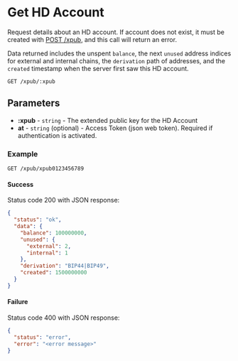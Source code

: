 # Get HD Account

Request details about an HD account. If account does not exist, it must be created with [POST /xpub](./POST_xpub.md), and this call will return an error.

Data returned includes the unspent `balance`, the next `unused` address indices for external and internal chains, the `derivation` path of addresses, and the `created` timestamp when the server first saw this HD account.

```
GET /xpub/:xpub
```

## Parameters
* **:xpub** - `string` - The extended public key for the HD Account
* **at** - `string` (optional) - Access Token (json web token). Required if authentication is activated.

### Example

```
GET /xpub/xpub0123456789
```

#### Success
Status code 200 with JSON response:
```json
{
  "status": "ok",
  "data": {
    "balance": 100000000,
    "unused": {
      "external": 2,
      "internal": 1
    },
    "derivation": "BIP44|BIP49",
    "created": 1500000000
  }
}
```

#### Failure
Status code 400 with JSON response:
```json
{
  "status": "error",
  "error": "<error message>"
}
```
